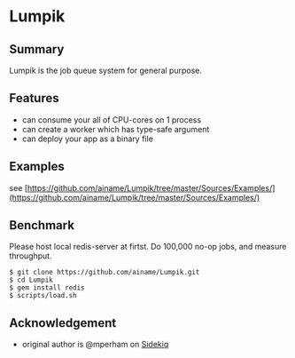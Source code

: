 # Lumpik

## Summary

Lumpik is the job queue system for general purpose.

## Features

* can consume your all of CPU-cores on 1 process
* can create a worker which has type-safe argument
* can deploy your app as a binary file

## Examples

see [https://github.com/ainame/Lumpik/tree/master/Sources/Examples/](https://github.com/ainame/Lumpik/tree/master/Sources/Examples/)

## Benchmark

Please host local redis-server at firtst.
Do 100,000 no-op jobs, and measure throughput.

```
$ git clone https://github.com/ainame/Lumpik.git
$ cd Lumpik
$ gem install redis
$ scripts/load.sh
```

## Acknowledgement

* original author is @mperham on [Sidekiq](https://github.com/mperham/sidekiq)
